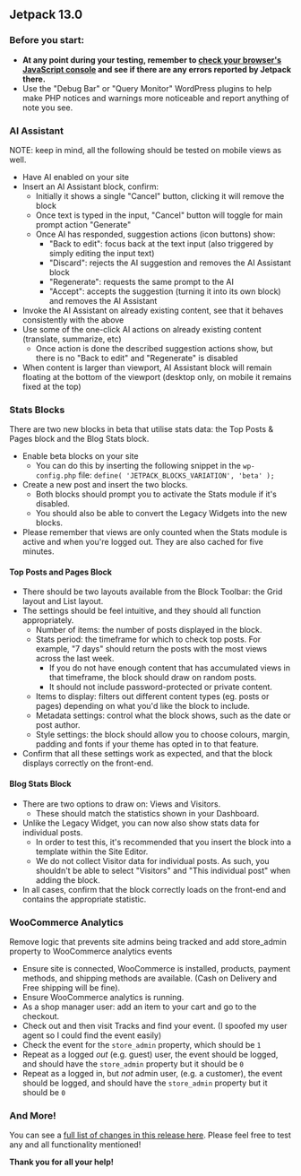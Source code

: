 ## Jetpack 13.0

### Before you start:

- **At any point during your testing, remember to [check your browser's JavaScript console](https://wordpress.org/support/article/using-your-browser-to-diagnose-javascript-errors/#step-3-diagnosis) and see if there are any errors reported by Jetpack there.**
- Use the "Debug Bar" or "Query Monitor" WordPress plugins to help make PHP notices and warnings more noticeable and report anything of note you see.

### AI Assistant

NOTE: keep in mind, all the following should be tested on mobile views as well.

- Have AI enabled on your site
- Insert an AI Assistant block, confirm:
  - Initially it shows a single "Cancel" button, clicking it will remove the block
  - Once text is typed in the input, "Cancel" button will toggle for main prompt action "Generate"
  - Once AI has responded, suggestion actions (icon buttons) show:
    - "Back to edit": focus back at the text input (also triggered by simply editing the input text)
    - "Discard": rejects the AI suggestion and removes the AI Assistant block
    - "Regenerate": requests the same prompt to the AI
    - "Accept": accepts the suggestion (turning it into its own block) and removes the AI Assistant
- Invoke the AI Assistant on already existing content, see that it behaves consistently with the above
- Use some of the one-click AI actions on already existing content (translate, summarize, etc)
  - Once action is done the described suggestion actions show, but there is no "Back to edit" and "Regenerate" is disabled
- When content is larger than viewport, AI Assistant block will remain floating at the bottom of the viewport (desktop only, on mobile it remains fixed at the top)

### Stats Blocks

There are two new blocks in beta that utilise stats data: the Top Posts & Pages block and the Blog Stats block.

- Enable beta blocks on your site
  - You can do this by inserting the following snippet in the `wp-config.php` file: `define( 'JETPACK_BLOCKS_VARIATION', 'beta' );`
- Create a new post and insert the two blocks.
  - Both blocks should prompt you to activate the Stats module if it's disabled.
  - You should also be able to convert the Legacy Widgets into the new blocks.
- Please remember that views are only counted when the Stats module is active and when you're logged out. They are also cached for five minutes.

#### Top Posts and Pages Block

- There should be two layouts available from the Block Toolbar: the Grid layout and List layout.
- The settings should be feel intuitive, and they should all function appropriately.
  - Number of items: the number of posts displayed in the block.
  - Stats period: the timeframe for which to check top posts. For example, "7 days" should return the posts with the most views across the last week.
    - If you do not have enough content that has accumulated views in that timeframe, the block should draw on random posts.
    - It should not include password-protected or private content.
  - Items to display: filters out different content types (eg. posts or pages) depending on what you'd like the block to include.
  - Metadata settings: control what the block shows, such as the date or post author.
  - Style settings: the block should allow you to choose colours, margin, padding and fonts if your theme has opted in to that feature.
- Confirm that all these settings work as expected, and that the block displays correctly on the front-end.

#### Blog Stats Block

- There are two options to draw on: Views and Visitors.
  - These should match the statistics shown in your Dashboard.
- Unlike the Legacy Widget, you can now also show stats data for individual posts.
  - In order to test this, it's recommended that you insert the block into a template within the Site Editor.
  - We do not collect Visitor data for individual posts. As such, you shouldn't be able to select "Visitors" and "This individual post" when adding the block.
- In all cases, confirm that the block correctly loads on the front-end and contains the appropriate statistic.

### WooCommerce Analytics

Remove logic that prevents site admins being tracked and add store_admin property to WooCommerce analytics events

- Ensure site is connected, WooCommerce is installed, products, payment methods, and shipping methods are available. (Cash on Delivery and Free shipping will be fine).
- Ensure WooCommerce analytics is running.
- As a shop manager user: add an item to your cart and go to the checkout.
- Check out and then visit Tracks and find your event. (I spoofed my user agent so I could find the event easily)
- Check the event for the `store_admin` property, which should be `1`
- Repeat as a logged _out_ (e.g. guest) user, the event should be logged, and should have the `store_admin` property but it should be `0`
- Repeat as a logged in, but _not_ admin user, (e.g. a customer), the event should be logged, and should have the `store_admin` property but it should be `0`

### And More!

You can see a [full list of changes in this release here](https://github.com/Automattic/jetpack-production/blob/trunk/CHANGELOG.md). Please feel free to test any and all functionality mentioned!

**Thank you for all your help!**
